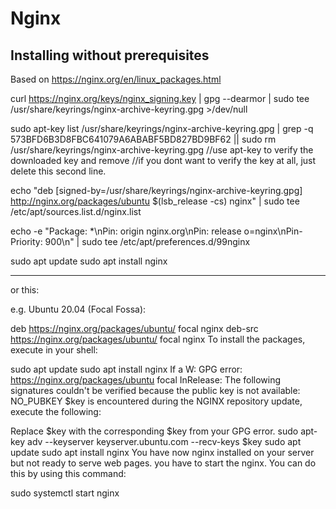 # Nginx
## Installing without prerequisites
Based on https://nginx.org/en/linux_packages.html


curl https://nginx.org/keys/nginx_signing.key | gpg --dearmor | sudo tee /usr/share/keyrings/nginx-archive-keyring.gpg >/dev/null

sudo apt-key list /usr/share/keyrings/nginx-archive-keyring.gpg | grep -q 573BFD6B3D8FBC641079A6ABABF5BD827BD9BF62 || sudo rm /usr/share/keyrings/nginx-archive-keyring.gpg
//use apt-key to verify the downloaded key and remove
//if you dont want to verify the key at all, just delete this second line.

echo "deb [signed-by=/usr/share/keyrings/nginx-archive-keyring.gpg] http://nginx.org/packages/ubuntu $(lsb_release -cs) nginx" | sudo tee /etc/apt/sources.list.d/nginx.list

echo -e "Package: *\nPin: origin nginx.org\nPin: release o=nginx\nPin-Priority: 900\n" | sudo tee /etc/apt/preferences.d/99nginx

sudo apt update
sudo apt install nginx

---
or this:

e.g. Ubuntu 20.04 (Focal Fossa):

deb https://nginx.org/packages/ubuntu/ focal nginx
deb-src https://nginx.org/packages/ubuntu/ focal nginx
To install the packages, execute in your shell:

sudo apt update
sudo apt install nginx
If a W: GPG error: https://nginx.org/packages/ubuntu focal InRelease: The following signatures couldn't be verified because the public key is not available: NO_PUBKEY $key is encountered during the NGINX repository update, execute the following:

Replace $key with the corresponding $key from your GPG error.
sudo apt-key adv --keyserver keyserver.ubuntu.com --recv-keys $key
sudo apt update
sudo apt install nginx
You have now nginx installed on your server but not ready to serve web pages. you have to start the nginx. You can do this by using this command:

sudo systemctl start nginx
